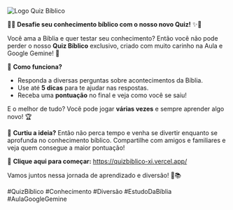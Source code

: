 ![Logo Quiz Bíblico](https://quizbiblico-xi.vercel.app/img/LOGO.webp)


📖✨ **Desafie seu conhecimento bíblico com o nosso novo Quiz!** ✨📖

Você ama a Bíblia e quer testar seu conhecimento? Então você não pode perder o nosso **Quiz Bíblico** exclusivo, criado com muito carinho na Aula e Google Gemine! 🙌

🧐 **Como funciona?**
- Responda a diversas perguntas sobre acontecimentos da Bíblia.
- Use até **5 dicas** para te ajudar nas respostas.
- Receba uma **pontuação** no final e veja como você se saiu!

E o melhor de tudo? Você pode jogar **várias vezes** e sempre aprender algo novo! 🏆

💬 **Curtiu a ideia?** Então não perca tempo e venha se divertir enquanto se aprofunda no conhecimento bíblico. Compartilhe com amigos e familiares e veja quem consegue a maior pontuação!

🔗 **Clique aqui para começar:** https://quizbiblico-xi.vercel.app/

Vamos juntos nessa jornada de aprendizado e diversão! 🚀📚

#QuizBíblico #Conhecimento #Diversão #EstudoDaBíblia #AulaGoogleGemine


